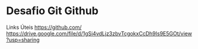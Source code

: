 # Desafio Git Github
Links Úteis
https://github.com/
https://drive.google.com/file/d/1gSi4vdLjz3zbvTcgokxCcDh9Is9E5GOt/view?usp=sharing

